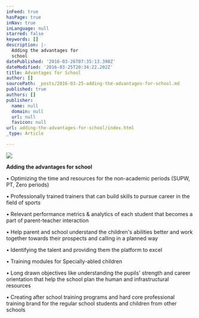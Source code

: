 ```yaml
---
inFeed: true
hasPage: true
inNav: true
inLanguage: null
starred: false
keywords: []
description: |-
  Adding the advantages for
  school
datePublished: '2016-03-26T07:35:13.398Z'
dateModified: '2016-03-25T20:34:22.202Z'
title: Advantages for School
author: []
sourcePath: _posts/2016-03-25-adding-the-advantages-for-school.md
published: true
authors: []
publisher:
  name: null
  domain: null
  url: null
  favicon: null
url: adding-the-advantages-for-school/index.html
_type: Article

---
```

![](https://s3-us-west-2.amazonaws.com/the-grid-img/p/3d7ee08eb0176b0c6de0ff4624e5bfeb70894821.jpg)

**Adding the advantages for
school**

• Optimizing the time and
resources for the non-academic periods (SUPW, PT, Zero periods)

• Professionally trained trainers
that can build skills to pursue career in the field of sports

• Relevant performance metrics
& analytics of each student that becomes a part of parent-teacher
interaction

• Help parent and school
understand the children's abilities better and work together towards their
prospects and calling in a planned way

• Identifying the talent and
providing them the platform to excel

• Training modules for
Specially-abled children

• Long drawn objectives like
understanding the pupils' strength and career orientation that help the school
plan the human and infrastructural resources

• Creating after school training programs and hard
core professional training brand for the regular school students and children
from other schools